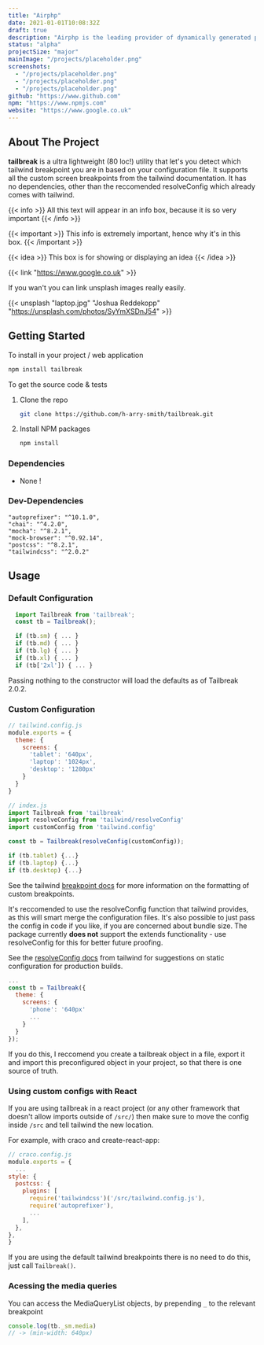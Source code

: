 ```yaml
---
title: "Airphp"
date: 2021-01-01T10:08:32Z
draft: true
description: "Airphp is the leading provider of dynamically generated php airbnb clones"
status: "alpha"
projectSize: "major"
mainImage: "/projects/placeholder.png"
screenshots:
  - "/projects/placeholder.png"
  - "/projects/placeholder.png"
  - "/projects/placeholder.png"
github: "https://www.github.com"
npm: "https://www.npmjs.com"
website: "https://www.google.co.uk"
---
```


## About The Project

**tailbreak** is a ultra lightweight (80 loc!) utility that let's you detect which tailwind breakpoint you are in based on your configuration file. It supports all the custom screen breakpoints from the tailwind documentation. It has no dependencies, other than the reccomended resolveConfig which already comes with tailwind.

{{< info >}}
  All this text will appear in an info box, because it is so very important
{{< /info >}}

{{< important >}}
  This info is extremely important, hence why it's in this box.
{{< /important >}}

{{< idea >}}
  This box is for showing or displaying an idea
{{< /idea >}}

{{< link "https://www.google.co.uk" >}}

If you wan't you can link unsplash images really easily.

{{< unsplash "laptop.jpg" "Joshua Reddekopp" "https://unsplash.com/photos/SyYmXSDnJ54" >}}

## Getting Started

To install in your project / web application

  ```sh
  npm install tailbreak
  ```

To get the source code & tests

1. Clone the repo
   ```sh
   git clone https://github.com/h-arry-smith/tailbreak.git
   ```
2. Install NPM packages
   ```sh
   npm install
   ```

### Dependencies
  * None !

### Dev-Dependencies
    "autoprefixer": "^10.1.0",
    "chai": "^4.2.0",
    "mocha": "^8.2.1",
    "mock-browser": "^0.92.14",
    "postcss": "^8.2.1",
    "tailwindcss": "^2.0.2"

## Usage

### Default Configuration
  ```js
    import Tailbreak from 'tailbreak';
    const tb = Tailbreak();

    if (tb.sm) { ... }
    if (tb.md) { ... }
    if (tb.lg) { ... }
    if (tb.xl) { ... }
    if (tb['2xl']) { ... }
  ```
  Passing nothing to the constructor will load the defaults as of Tailbreak 2.0.2. 

### Custom Configuration
  ```js
  // tailwind.config.js
  module.exports = {
    theme: {
      screens: {
        'tablet': '640px',
        'laptop': '1024px',
        'desktop': '1280px'
      }
    }
  }
  ```
  ```js
  // index.js
  import Tailbreak from 'tailbreak'
  import resolveConfig from 'tailwind/resolveConfig'
  import customConfig from 'tailwind.config'

  const tb = Tailbreak(resolveConfig(customConfig));

  if (tb.tablet) {...}
  if (tb.laptop) {...}
  if (tb.desktop) {...}
  ```
  See the tailwind [breakpoint docs](https://tailwindcss.com/docs/breakpoints) for more information on the formatting of custom breakpoints.

  It's reccomended to use the resolveConfig function that tailwind provides, as this will smart merge the configuration files. It's also possible to just pass the config in code if you like, if you are concerned about bundle size. The package currently **does not** support the extends functionality - use resolveConfig for this for better future proofing. 
  
  See the [resolveConfig docs](https://tailwindcss.com/docs/configuration#referencing-in-java-script) from tailwind for suggestions on static configuration for production builds.
  ```js
  ...
  const tb = Tailbreak({
    theme: {
      screens: {
        'phone': '640px'
        ... 
      }
    }
  });
  ```
  If you do this, I reccomend you create a tailbreak object in a file, export it and import this preconfigured object in your project, so that there is one source of truth.

### Using custom configs with React

  If you are using tailbreak in a react project (or any other framework that doesn't allow imports outside of `/src/`) then make sure to move the config inside `/src` and tell tailwind the new location. 

  For example, with craco and create-react-app: 
  ```js
  // craco.config.js
  module.exports = {
    ...
  style: {
    postcss: {
      plugins: [
        require('tailwindcss')('/src/tailwind.config.js'),
        require('autoprefixer'),
        ...
      ],
    },
  },
}
  ```

  If you are using the default tailwind breakpoints there is no need to do this, just call `Tailbreak()`.

### Acessing the media queries

  You can access the MediaQueryList objects, by prepending `_` to the relevant breakpoint
  ```js
  console.log(tb._sm.media)
  // -> (min-width: 640px)
  ```
